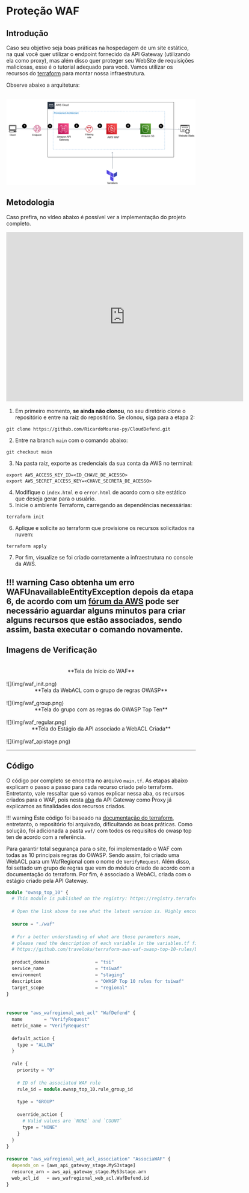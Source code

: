 # <b> Proteção WAF </b>

## Introdução

Caso seu objetivo seja boas práticas na hospedagem de um site estático, na qual você quer utilizar o endpoint fornecido da API Gateway (utilizando ela como proxy), mas além disso quer proteger seu WebSite de requisições maliciosas, esse é o tutorial adequado para você. Vamos utilizar os recursos do [terraform](https://developer.hashicorp.com/terraform/tutorials/aws-get-started/infrastructure-as-code) para montar nossa infraestrutura.

Observe abaixo a arquitetura:

![](img/icon-elementos.png)
---------------------------------------------- 
## Metodologia
Caso prefira, no vídeo abaixo é possível ver a implementação do projeto completo.

<iframe width="630" height="450" src="https://www.youtube.com/embed/z0gkqTylu5k" title="Hospede seu Site com Segurança na AWS" frameborder="0" allow="accelerometer; autoplay; clipboard-write; encrypted-media; gyroscope; picture-in-picture; web-share" allowfullscreen></iframe>

1. Em primeiro momento, **se ainda não clonou**, no seu diretório clone o repositório e entre na raiz do repositório. Se clonou, siga para a etapa 2:
```
git clone https://github.com/RicardoMourao-py/CloudDefend.git
```
2. Entre na branch `main` com o comando abaixo:
```
git checkout main
```
3. Na pasta raíz, exporte as credenciais da sua conta da AWS no terminal:
```
export AWS_ACCESS_KEY_ID=<ID_CHAVE_DE_ACESSO>
export AWS_SECRET_ACCESS_KEY=<CHAVE_SECRETA_DE_ACESSO>
```
4. Modifique o `index.html` e o `error.html` de acordo com o site estático que deseja gerar para o usuário.
5. Inicie o ambiente Terraform, carregando as dependências necessárias:
```
terraform init
```
6. Aplique e solicite ao terraform que provisione os recursos solicitados na nuvem:
```
terraform apply
```
7. Por fim, visualize se foi criado corretamente a infraestrutura no console da AWS.

!!! warning 
    Caso obtenha um erro WAFUnavailableEntityException depois da etapa 6, de acordo com um [fórum da AWS](https://repost.aws/questions/QUQeWJBFD-QzeD17h5BJwZYg/error-wafunavailableentityexception) pode ser necessário aguardar alguns minutos para criar alguns recursos que estão associados, sendo assim, basta executar o comando novamente.
---------------------------------------------- 
## Imagens de Verificação

<img>
<center>**Tela de Início do WAF**</center> <br>
![](img/waf_init.png)
</img>

<img>
<center>**Tela da WebACL com o grupo de regras OWASP**</center> <br>
![](img/waf_group.png)
</img>

<img>
<center>**Tela do grupo com as regras do OWASP Top Ten**</center> <br>
![](img/waf_regular.png)
</img>

<img>
<center>**Tela do Estágio da API associado a WebACL Criada**</center> <br>
![](img/waf_apistage.png)
</img>

---------------------------------------------- 
## Código

O código por completo se encontra no arquivo `main.tf`. As etapas abaixo explicam o passo a passo para cada recurso criado pelo terraform. Entretanto, vale ressaltar que só vamos explicar nessa aba, os recursos criados para o WAF, pois nesta [aba](../apiProxy/#codigo) da API Gateway como Proxy já explicamos as finalidades dos recursos criados.

!!! warning 
    Este código foi baseado na [documentação do terraform](https://registry.terraform.io/modules/traveloka/waf-owasp-top-10-rules/aws/latest/examples/owasp-top-10), entretanto, o repositório foi arquivado, dificultando as boas práticas. Como solução, foi adicionada a pasta `waf/` com todos os requisitos do owasp top ten de acordo com a referência.

Para garantir total segurança para o site, foi implementado o WAF com todas as 10 principais regras do OWASP. Sendo assim, foi criado uma WebACL para um WafRegional com o nome de `VerifyRequest`. Além disso, foi settado um grupo de regras que vem do módulo criado de acordo com a documentação do terraform. Por fim, é associado a WebACL criada com o estágio criado pela API Gateway.

``` tf hl_lines="1 21 32 43" linenums="273" title="main.tf"
module "owasp_top_10" {
  # This module is published on the registry: https://registry.terraform.io/modules/traveloka/waf-owasp-top-10-rules    

  # Open the link above to see what the latest version is. Highly encouraged to use the latest version if possible.

  source = "./waf"

  # For a better understanding of what are those parameters mean,
  # please read the description of each variable in the variables.tf file:
  # https://github.com/traveloka/terraform-aws-waf-owasp-top-10-rules/blob/master/variables.tf 

  product_domain                 = "tsi"
  service_name                   = "tsiwaf"
  environment                    = "staging"
  description                    = "OWASP Top 10 rules for tsiwaf"
  target_scope                   = "regional"
}


resource "aws_wafregional_web_acl" "WafDefend" {
  name        = "VerifyRequest"
  metric_name = "VerifyRequest"

  default_action {
    type = "ALLOW"
  }

  rule {
    priority = "0"

    # ID of the associated WAF rule
    rule_id = module.owasp_top_10.rule_group_id

    type = "GROUP"

    override_action {
      # Valid values are `NONE` and `COUNT`
      type = "NONE"
    }
  }
}

resource "aws_wafregional_web_acl_association" "AssociaWAF" {
  depends_on = [aws_api_gateway_stage.MyS3stage]
  resource_arn = aws_api_gateway_stage.MyS3stage.arn
  web_acl_id   = aws_wafregional_web_acl.WafDefend.id
}
```